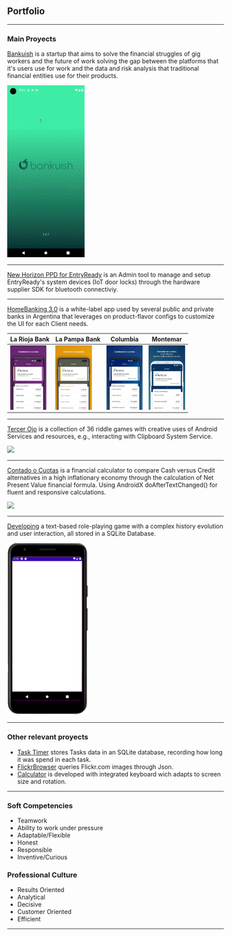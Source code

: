 ## Portfolio

---

### Main Proyects 

[Bankuish](https://www.bankuish.com/) 
is a startup that aims to solve the financial struggles of gig workers and the future of work solving the gap between the platforms that it's users use for work and the data and risk analysis that traditional financial entities use for their products. 

<img src="images/bankuish_demo_br.gif" height=400/>

---
[New Horizon PPD for EntryReady](https://www.entryready.com/)
is an Admin tool to manage and setup EntryReady's system devices (IoT door locks) through the hardware supplier SDK for bluetooth connectiviy. 

---
[HomeBanking 3.0](https://play.google.com/store/apps/details?id=com.redlink.android_hb3.rioja)
is a white-label app used by several public and private banks in Argentina that leverages on product-flavor configs to customize the UI for each Client needs. 

 | La Rioja Bank | La Pampa Bank | Columbia | Montemar | 
 | -----------   |  ---------    | -----    | ------   |
 | <img src="images/banco_la_rioja.png" height=150/>   |  <img src="images/banco_la_pampa.png" height=150/>  | <img src="images/banco_columbia.jpg" height=150/>   | <img src="images/banco_montemar.png" height=150/>   |

---
[Tercer Ojo](https://drive.google.com/file/d/1jiyhkCIRd9wTdX2ASREL40ajRrx3T_yP/view)
is a collection of 36 riddle games with creative uses of Android Services and resources, e.g., interacting with Clipboard System Service.

<img src="images/TercerOjo_demo.gif" height=400/>

---
[Contado o Cuotas](https://github.com/BManchi/Contadoocuotas)
is a financial calculator to compare Cash versus Credit alternatives in a high inflationary economy through the calculation of Net Present Value financial formula.
Using AndroidX doAfterTextChanged() for fluent and responsive calculations.

<img src="images/ContadoOCuotas_demo.gif" height=400/>

---
[Developing](https://github.com/BManchi/Juego)
a text-based role-playing game with a complex history evolution and user interaction, all stored in a SQLite Database.

<img src="images/Juego_demo.gif" height=400/>


---

### Other relevant proyects

- [Task Timer](https://github.com/BManchi/TaskTimer) stores Tasks data in an SQLite database, recording how long it was spend in each task.
- [FlickrBrowser](https://github.com/BManchi/FlickrBrowser) queries Flickr.com images through Json.
- [Calculator](https://github.com/BManchi/Calculator) is developed with integrated keyboard wich adapts to screen size and rotation.


---

### Soft Competencies

- Teamwork
- Ability to work under pressure
- Adaptable/Flexible
- Honest
- Responsible
- Inventive/Curious

### Professional Culture

- Results Oriented
- Analytical
- Decisive
- Customer Oriented
- Efficient


---
<p style="font-size:11px"> <a href=""></a></p>
